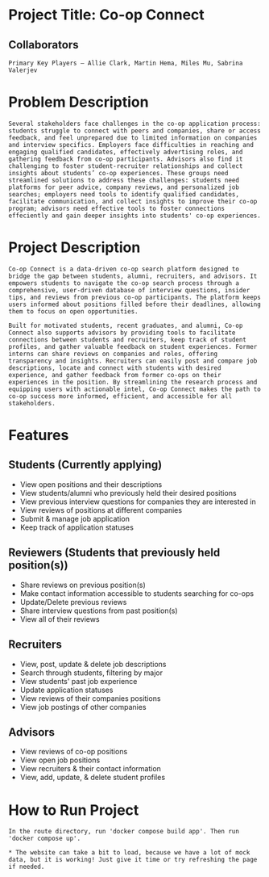 # Project Title: Co-op Connect

## Collaborators
    Primary Key Players — Allie Clark, Martin Hema, Miles Mu, Sabrina Valerjev

# Problem Description
    Several stakeholders face challenges in the co-op application process: students struggle to connect with peers and companies, share or access feedback, and feel unprepared due to limited information on companies and interview specifics. Employers face difficulties in reaching and engaging qualified candidates, effectively advertising roles, and gathering feedback from co-op participants. Advisors also find it challenging to foster student-recruiter relationships and collect insights about students’ co-op experiences. These groups need streamlined solutions to address these challenges: students need platforms for peer advice, company reviews, and personalized job searches; employers need tools to identify qualified candidates, facilitate communication, and collect insights to improve their co-op program; advisors need effective tools to foster connections effeciently and gain deeper insights into students' co-op experiences.

# Project Description
    Co-op Connect is a data-driven co-op search platform designed to bridge the gap between students, alumni, recruiters, and advisors. It empowers students to navigate the co-op search process through a comprehensive, user-driven database of interview questions, insider tips, and reviews from previous co-op participants. The platform keeps users informed about positions filled before their deadlines, allowing them to focus on open opportunities.

    Built for motivated students, recent graduates, and alumni, Co-op Connect also supports advisors by providing tools to facilitate connections between students and recruiters, keep track of student profiles, and gather valuable feedback on student experiences. Former interns can share reviews on companies and roles, offering transparency and insights. Recruiters can easily post and compare job descriptions, locate and connect with students with desired experience, and gather feedback from former co-ops on their experiences in the position. By streamlining the research process and equipping users with actionable intel, Co-op Connect makes the path to co-op success more informed, efficient, and accessible for all stakeholders.

# Features

## Students (Currently applying)
 - View open positions and their descriptions
 - View students/alumni who previously held their desired positions
 - View previous interview questions for companies they are interested in
 - View reviews of positions at different companies
 - Submit & manage job application
 - Keep track of application statuses

## Reviewers (Students that previously held position(s))
 - Share reviews on previous position(s)
 - Make contact information accessible to students searching for co-ops
 - Update/Delete previous reviews
 - Share interview questions from past position(s)
 - View all of their reviews

## Recruiters
 - View, post, update & delete job descriptions
 - Search through students, filtering by major 
 - View students' past job experience
 - Update application statuses
 - View reviews of their companies positions
 - View job postings of other companies
 
## Advisors
 - View reviews of co-op positions
 - View open job positions
 - View recruiters & their contact information
 - View, add, update, & delete student profiles

# How to Run Project
    In the route directory, run 'docker compose build app'. Then run 'docker compose up'.

    * The website can take a bit to load, because we have a lot of mock data, but it is working! Just give it time or try refreshing the page if needed.

 
